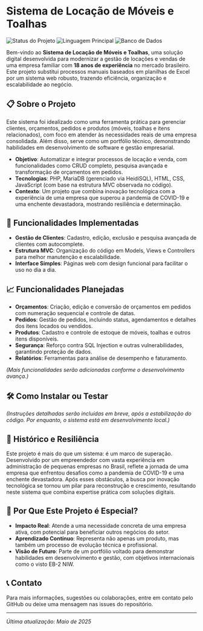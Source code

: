 # Sistema de Locação de Móveis e Toalhas

![Status do Projeto](https://img.shields.io/badge/status-em%20desenvolvimento-brightgreen)
![Linguagem Principal](https://img.shields.io/badge/linguagem-PHP-blue)
![Banco de Dados](https://img.shields.io/badge/banco%20de%20dados-MariaDB%20%2F%20HeidiSQL-orange)

Bem-vindo ao **Sistema de Locação de Móveis e Toalhas**, uma solução digital desenvolvida para modernizar a gestão de locações e vendas de uma empresa familiar com **18 anos de experiência** no mercado brasileiro. Este projeto substitui processos manuais baseados em planilhas de Excel por um sistema web robusto, trazendo eficiência, organização e escalabilidade ao negócio.

## 📋 Sobre o Projeto

Este sistema foi idealizado como uma ferramenta prática para gerenciar clientes, orçamentos, pedidos e produtos (móveis, toalhas e itens relacionados), com foco em atender às necessidades reais de uma empresa consolidada. Além disso, serve como um portfólio técnico, demonstrando habilidades em desenvolvimento de software e gestão empresarial.

- **Objetivo**: Automatizar e integrar processos de locação e venda, com funcionalidades como CRUD completo, pesquisa avançada e transformação de orçamentos em pedidos.
- **Tecnologias**: PHP, MariaDB (gerenciado via HeidiSQL), HTML, CSS, JavaScript (com base na estrutura MVC observada no código).
- **Contexto**: Um projeto que combina inovação tecnológica com a experiência de uma empresa que superou a pandemia de COVID-19 e uma enchente devastadora, mostrando resiliência e determinação.

## 🚀 Funcionalidades Implementadas

- **Gestão de Clientes**: Cadastro, edição, exclusão e pesquisa avançada de clientes com autocomplete.
- **Estrutura MVC**: Organização do código em Models, Views e Controllers para melhor manutenção e escalabilidade.
- **Interface Simples**: Páginas web com design funcional para facilitar o uso no dia a dia.

## 📈 Funcionalidades Planejadas

- **Orçamentos**: Criação, edição e conversão de orçamentos em pedidos com numeração sequencial e controle de datas.
- **Pedidos**: Gestão de pedidos, incluindo status, agendamentos e detalhes dos itens locados ou vendidos.
- **Produtos**: Cadastro e controle de estoque de móveis, toalhas e outros itens disponíveis.
- **Segurança**: Reforço contra SQL Injection e outras vulnerabilidades, garantindo proteção de dados.
- **Relatórios**: Ferramentas para análise de desempenho e faturamento.

*(Mais funcionalidades serão adicionadas conforme o desenvolvimento avança.)*

## 🛠️ Como Instalar ou Testar

*(Instruções detalhadas serão incluídas em breve, após a estabilização do código. Por enquanto, o sistema está em desenvolvimento local.)*

## 📜 Histórico e Resiliência

Este projeto é mais do que um sistema: é um marco de superação. Desenvolvido por um empreendedor com vasta experiência em administração de pequenas empresas no Brasil, reflete a jornada de uma empresa que enfrentou desafios como a pandemia de COVID-19 e uma enchente devastadora. Após esses obstáculos, a busca por inovação tecnológica se tornou um pilar para reconstrução e crescimento, resultando neste sistema que combina expertise prática com soluções digitais.

## 🌟 Por Que Este Projeto é Especial?

- **Impacto Real**: Atende a uma necessidade concreta de uma empresa ativa, com potencial para beneficiar outros negócios do setor.
- **Aprendizado Contínuo**: Representa não apenas um produto, mas também um processo de evolução técnica e profissional.
- **Visão de Futuro**: Parte de um portfólio voltado para demonstrar habilidades em desenvolvimento e gestão, com objetivos internacionais como o visto EB-2 NIW.

## 📞 Contato

Para mais informações, sugestões ou colaborações, entre em contato pelo GitHub ou deixe uma mensagem nas issues do repositório.

---

*Última atualização: Maio de 2025*
